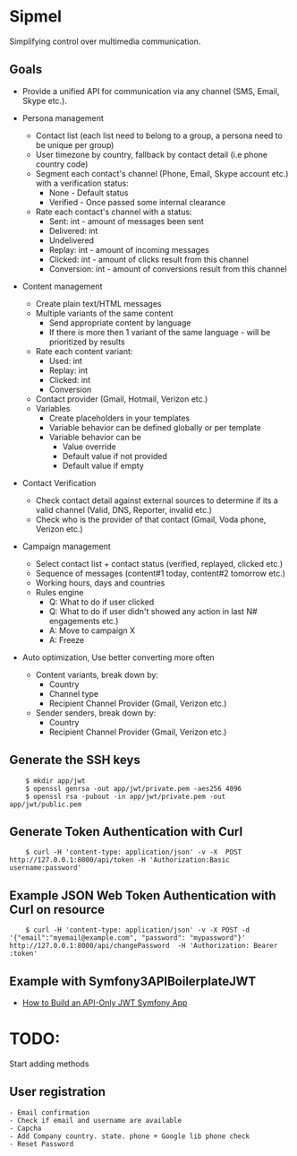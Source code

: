 # Sipmel #
Simplifying control over multimedia communication.

## Goals ##
- Provide a unified API for communication via any channel (SMS, Email, Skype etc.).
- Persona management
	- Contact list (each list need to belong to a group, a persona need to be unique per group)
	- User timezone by country, fallback by contact detail (i.e phone country code)
	- Segment each contact's channel (Phone, Email, Skype account etc.) with a verification status:
		- None - Default status
		- Verified - Once passed some internal clearance
	- Rate each contact's channel with a status:
		- Sent: int - amount of messages been sent
		- Delivered: int
		- Undelivered
		- Replay: int - amount of incoming messages
		- Clicked: int - amount of clicks result from this channel
		- Conversion: int - amount of conversions result from this channel
- Content management
	- Create plain text/HTML messages
	- Multiple variants of the same content
		- Send appropriate content by language
	 	- If there is more then 1 variant of the same language - will be prioritized by results
	- Rate each content variant:
		- Used: int
		- Replay: int
		- Clicked: int
		- Conversion
	- Contact provider (Gmail, Hotmail, Verizon etc.)
	- Variables
		- Create placeholders in your templates
		- Variable behavior can be defined globally or per template
		- Variable behavior can be
			- Value override
			- Default value if not provided
			- Default value if empty
			 
- Contact Verification
	- Check contact detail against external sources to determine if its a valid channel (Valid, DNS, Reporter, invalid etc.)
	- Check who is the provider of that contact (Gmail, Voda phone, Verizon etc.)
- Campaign management
	- Select contact list + contact status (verified, replayed, clicked etc.)
	- Sequence of messages (content#1 today, content#2 tomorrow etc.)
	- Working hours, days and countries
	- Rules engine
		- Q: What to do if user clicked
		- Q: What to do if user didn't showed any action in last N# engagements etc.)
		- A: Move to campaign X
		- A: Freeze
- Auto optimization, Use better converting more often
	- Content variants, break down by:
		- Country
		- Channel type
		- Recipient Channel Provider (Gmail, Verizon etc.)
	- Sender senders, break down by:
		- Country
		- Recipient Channel Provider (Gmail, Verizon etc.)


## Generate the SSH keys

```
	$ mkdir app/jwt
	$ openssl genrsa -out app/jwt/private.pem -aes256 4096
	$ openssl rsa -pubout -in app/jwt/private.pem -out app/jwt/public.pem
```

## Generate Token Authentication with Curl

```
	$ curl -H 'content-type: application/json' -v -X  POST http://127.0.0.1:8000/api/token -H 'Authorization:Basic username:password'
```

## Example JSON Web Token Authentication with Curl on resource

```
    $ curl -H 'content-type: application/json' -v -X POST -d '{"email":"myemail@example.com", "password": "mypassword"}' http://127.0.0.1:8000/api/changePassword  -H 'Authorization: Bearer :token'
```

## Example with Symfony3APIBoilerplateJWT

* [How to Build an API-Only JWT Symfony App](https://github.com/Tony133/Symfony3APIBoilerplateJWTBook)



# TODO:
Start adding methods


## User registration
	- Email confirmation
	- Check if email and username are available
	- Capcha
	- Add Company country. state. phone + Google lib phone check
	- Reset Password